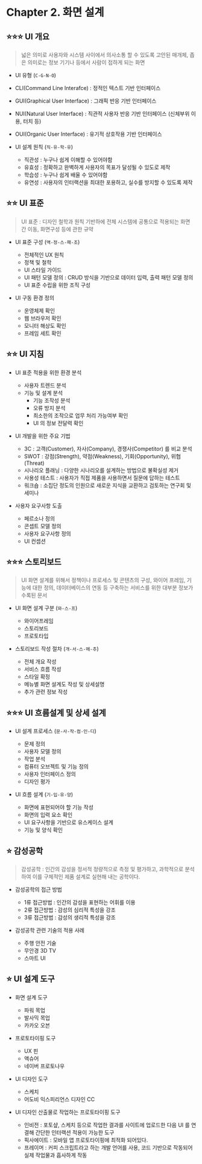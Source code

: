 # Chapter 2. 화면 설계

## ⭐⭐⭐ UI 개요

> 넓은 의미로 사용자와 시스템 사이에서 의사소통 할 수 있도록 고안된 매개체, 좁은 의미로는 정보 기기나 등에서 사람이 접하게 되는 화면

- UI 유형 (`C-G-N-O`)
 - CLI(Command Line Interafce) : 정적인 텍스트 기반 인터페이스
 - GUI(Graphical User Interface) : 그래픽 반응 기반 인터페이스
 - NUI(Natural User Interface) : 직관적 사용자 반응 기반 인터페이스 (신체부위 이용, 터치 등)
 - OUI(Organic User Interface) : 유기적 상호작용 기반 인터페이스
 
- UI 설계 원칙 (`직-유-학-유`)
  - 직관성 : 누구나 쉽게 이해할 수 있어야함
  - 유효성 : 정확하고 완벽하게 사용자의 목표가 달성될 수 있도로 제작
  - 학습성 : 누구나 쉽게 배울 수 있어야함
  - 유연성 : 사용자의 인터랙션을 최대한 포용하고, 실수를 방지할 수 있도록 제작
  
## ⭐⭐ UI 표준

> UI 표준 : 디자인 철학과 원칙 기반하에 전체 시스템에 공통으로 적용되는 화면 간 이동, 화면구성 등에 관한 규약

- UI 표준 구성 (`액-정-스-패-조`)
  - 전체적인 UX 원칙
  - 정책 및 철학
  - UI 스타일 가이드
  - UI 패턴 모델 정의 : CRUD 방식을 기반으로 데이터 입력, 출력 패턴 모델 정의
  - UI 표준 수립을 위한 조직 구성
  
- UI 구동 환경 정의
  - 운영체제 확인
  - 웹 브라우저 확인
  - 모니터 해상도 확인
  - 프레임 세트 확인
  
## ⭐⭐ UI 지침

- UI 표준 적용을 위한 환경 분석
  - 사용자 트렌드 분석
  - 기능 및 설계 분석
    - 기능 조작성 분석
    - 오류 방지 분석
    - 최소한의 조작으로 업무 처리 가능여부 확인
    - UI 의 정보 전달력 확인
    
- UI 개발을 위한 주요 기법
  - 3C : 고객(Customer), 자사(Company), 경쟁사(Competitor) 를 비교 분석
  - SWOT : 강점(Strength), 약점(Weakness), 기회(Opportunity), 위협(Threat)
  - 시나리오 플래닝 : 다양한 시나리오를 설계하는 방법으로 불확실성 제거
  - 사용성 테스트 : 사용자가 직접 제품을 사용하면서 질문에 답하는 테스트
  - 워크숍 : 소집단 정도의 인원으로 새로운 지식을 교환하고 검토하는 연구회 및 세미나

- 사용자 요구사항 도출
  - 페르소나 정의
  - 콘셉트 모델 정의
  - 사용자 요구사항 정의
  - UI 컨셉션
  
## ⭐⭐⭐ 스토리보드

> UI 화면 설계를 위해서 정책이나 프로세스 및 콘텐츠의 구성, 와이어 프레임, 기능에 대한 정의, 데이터베이스의 연동 등 구축하는 서비스를 위한 대부분 정보가 수록된 문서

- UI 화면 설계 구분 (`와-스-프`)
  - 와이어프레임
  - 스토리보드
  - 프로토타입
 
- 스토리보드 작성 절차 (`개-서-스-메-추`)
  - 전체 개요 작성
  - 서비스 흐름 작성
  - 스타일 확정
  - 메뉴별 화면 설계도 작성 및 상세설명
  - 추가 관련 정보 작성
  
## ⭐⭐⭐ UI 흐름설계 및 상세 설계

- UI 설계 프로세스 (`문-사-작-컴-인-디`)
  - 문제 정의
  - 사용자 모델 정의
  - 작업 분석
  - 컴퓨터 오브젝트 및 기능 정의
  - 사용자 인터페이스 정의
  - 디자인 평가
 
- UI 흐름 설계 (`기-입-유-양`)
  - 화면에 표현되어야 할 기능 작성
  - 화면의 입력 요소 확인
  - UI 요구사항을 기반으로 유스케이스 설계
  - 기능 및 양식 확인
  
## ⭐ 감성공학

> 감성공학 : 인간의 감성을 정서적 정량적으로 측정 및 평가하고, 과학적으로 분석하여 이를 구체적인 제품 설계로 실현해 내는 공학이다.

- 감성공학의 접근 방법
  - 1류 접근방법 : 인간의 감성을 표현하는 어휘를 이용
  - 2류 접근방법 : 감성의 심리적 특성을 강조
  - 3류 접근방법 : 감성의 생리적 특성을 강조
 
- 감성공학 관련 기술의 적용 사례
  - 주행 안전 기술
  - 무안경 3D TV
  - 스마트 UI
  
## ⭐ UI 설계 도구

- 화면 설계 도구
  - 파워 목업
  - 발사믹 목업
  - 카카오 오븐

- 프로토타이핑 도구
  - UX 핀
  - 액슈어
  - 네이버 프로토나우

- UI 디자인 도구
  - 스케치
  - 어도비 익스피리언스 디자인 CC
  
- UI 디자인 산출물로 작업하는 프로토타이핑 도구
  - 인비전 : 포토샾, 스케치 등으로 작업한 결과를 사이트에 업로드한 다음 UI 를 연결해 간단한 인터랙션 적용이 가능한 도구
  - 픽사에이트 : 모바일 앱 프로토타이핑에 최적화 되어있다.
  - 프레이머 : 커피 스크립트라고 하는 개발 언어를 사용, 코드 기반으로 작동되어 실제 작업물과 흡사하게 작동
